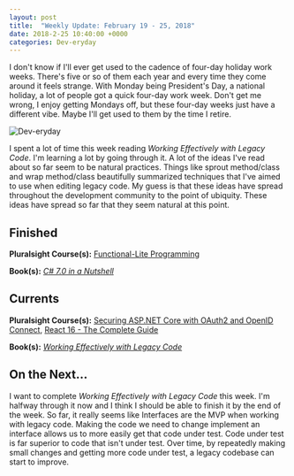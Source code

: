 ```yaml
---
layout: post
title:  "Weekly Update: February 19 - 25, 2018"
date: 2018-2-25 10:40:00 +0000
categories: Dev-eryday
---
```


I don't know if I'll ever get used to the cadence of four-day holiday work weeks. There's five or so of them each year and every time they come around it feels strange. With Monday being President's Day, a national holiday, a lot of people got a quick four-day work week. Don't get me wrong, I enjoy getting Mondays off, but these four-day weeks just have a different vibe. Maybe I'll get used to them by the time I retire.

![Dev-eryday](https://farm5.staticflickr.com/4654/38655325360_01acdb57fc_z.jpg)

I spent a lot of time this week reading *Working Effectively with Legacy Code*. I'm learning a lot by going through it. A lot of the ideas I've read about so far seem to be natural practices. Things like sprout method/class and wrap method/class beautifully summarized techniques that I've aimed to use when editing legacy code. My guess is that these ideas have spread throughout the development community to the point of ubiquity. These ideas have spread so far that they seem natural at this point.

Finished
--------

**Pluralsight Course(s):** [Functional-Lite Programming][fl]

**Book(s):** *[C# 7.0 in a Nutshell][nut]*

Currents
--------
**Pluralsight Course(s):**  [Securing ASP.NET Core with OAuth2 and OpenID Connect][secure], [React 16 - The Complete Guide][re]

**Book(s):** *[Working Effectively with Legacy Code][lc]*

On the Next...
--------

I want to complete *Working Effectively with Legacy Code* this week. I'm halfway through it now and I think I should be able to finish it by the end of the week. So far, it really seems like Interfaces are the MVP when working with legacy code. Making the code we need to change implement an interface allows us to more easily get that code under test. Code under test is far superior to code that isn't under test. Over time, by repeatedly making small changes and getting more code under test, a legacy codebase can start to improve.


[fl]: https://app.pluralsight.com/library/courses/functional-lite-javascript/table-of-contents
[fun]: https://app.pluralsight.com/library/courses/making-functional-csharp/table-of-contents
[rul]: https://www.amazon.com/12-Rules-Life-Antidote-Chaos-ebook/dp/B01FPGY5T0/
[re]: https://www.udemy.com/react-the-complete-guide-incl-redux/
[core]: https://app.pluralsight.com/library/courses/aspdotnetcore-implementing-securing-api/table-of-contents
[secure]: https://app.pluralsight.com/library/courses/asp-dotnet-core-oauth2-openid-connect-securing/table-of-contents
[core2]: https://app.pluralsight.com/library/courses/asp-dot-net-core-oauth/table-of-contents
[nut]: https://www.amazon.com/C-7-0-Nutshell-Definitive-Reference/dp/1491987650
[wu]: https://www.amazon.com/Waking-Up-Spirituality-Without-Religion-ebook/dp/B00GEEB9YC/
[li]: https://stevewedig.com/2014/02/03/software-developers-reading-list/
[ps]: https://www.amazon.com/Perennial-Seller-Making-Marketing-Lasts-ebook/dp/B01N8SL7FH
[gv]: https://www.youtube.com/watch?v=7kVeCqQCxlk
[cgl]: https://developer.mozilla.org/en-US/docs/Web/CSS/CSS_Grid_Layout
[pbp]: https://app.pluralsight.com/library/courses/play-by-play-packaging-deploying-real-world-asp-dont-net-core-app/table-of-contents
[ca]: https://app.pluralsight.com/library/courses/clean-architecture-patterns-practices-principles/table-of-contents
[ap]: https://www.amazon.com/Apprenticeship-Patterns-Guidance-Aspiring-Craftsman/dp/0596518382/
[ql]: https://quizlet.com/
[efc]: https://app.pluralsight.com/library/courses/entity-framework-core-2-getting-started/table-of-contents
[lc]: https://www.amazon.com/Working-Effectively-Legacy-Michael-Feathers/dp/0131177052/